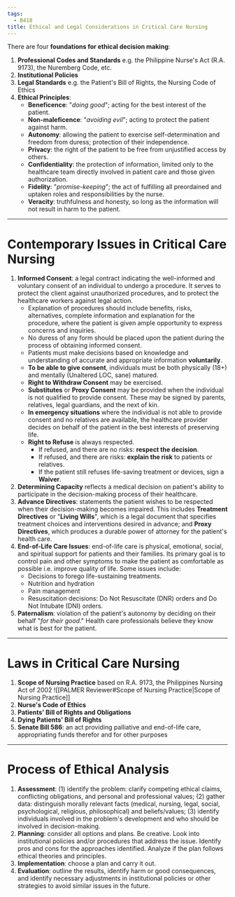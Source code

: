 ```yaml
---
tags:
  - B418
title: Ethical and Legal Considerations in Critical Care Nursing
---
```

There are four **foundations for ethical decision making**:
1. **Professional Codes and Standards** e.g. the Philippine Nurse's Act (R.A. 9173), the Nuremberg Code, etc.
2. **Institutional Policies**
3. **Legal Standards** e.g. the Patient's Bill of Rights, the Nursing Code of Ethics
4. **Ethical Principles**:
	- **Beneficence**: "*doing good*"; acting for the best interest of the patient.
	- **Non-maleficence**: "*avoiding evil*"; acting to protect the patient against harm.
	- **Autonomy**: allowing the patient to exercise self-determination and freedom from duress; protection of their independence.
	- **Privacy**: the right of the patient to be free from unjustified access by others.
	- **Confidentiality**: the protection of information, limited only to the healthcare team directly involved in patient care and those given authorization.
	- **Fidelity**: "*promise-keeping*"; the act of fulfilling all preordained and uptaken roles and responsibilities by the nurse.
	- **Veracity**: truthfulness and honesty, so long as the information will not result in harm to the patient.
___
# Contemporary Issues in Critical Care Nursing
1. **Informed Consent**: a legal contract indicating the well-informed and voluntary consent of an individual to undergo a procedure. It serves to protect the client against unauthorized procedures, and to protect the healthcare workers against legal action.
	- Explanation of procedures should include benefits, risks, alternatives, complete information and explanation for the procedure, where the patient is given ample opportunity to express concerns and inquiries.
	- No duress of any form should be placed upon the patient during the process of obtaining informed consent.
	- Patients must make decisions based on knowledge and understanding of  accurate and appropriate information **voluntarily**.
	- **To be able to give consent**, individuals must be both physically (18+) and mentally (Unaltered LOC, sane) matured.
	- **Right to Withdraw Consent** may be exercised.
	- **Substitutes** or **Proxy Consent** may be provided when the individual is not qualified to provide consent. These may be signed by parents, relatives, legal guardians, and the next of kin.
	- **In emergency situations** where the individual is not able to provide consent and no relatives are available, the healthcare provider decides on behalf of the patient in the best interests of preserving life.
	- **Right to Refuse** is always respected.
		- If refused, and there are no risks: **respect the decision**.
		- If refused, and there are risks: **explain the risk** to patients or relatives.
		- If the patient still refuses life-saving treatment or devices, sign a **Waiver**.
2. **Determining Capacity** reflects a medical decision on patient's ability to participate in the decision-making process of their healthcare.
3. **Advance Directives**: statements the patient wishes to be respected when their decision-making becomes impaired. This includes **Treatment Directives** or "**Living Wills**", which is a legal document that specifies treatment choices and interventions desired in advance; and **Proxy Directives**, which produces a durable power of attorney for the patient's health care.
4. **End-of-Life Care Issues**: end-of-life care is physical, emotional, social, and spiritual support for patients and their families. Its primary goal is to control pain and other symptoms to make the patient as comfortable as possible i.e. improve quality of life. Some issues include:
	- Decisions to forego life-sustaining treatments.
	- Nutrition and hydration
	- Pain management
	- Resuscitation decisions: Do Not Resuscitate (DNR) orders and Do Not Intubate (DNI) orders.
5. **Paternalism**: violation of the patient's autonomy by deciding on their behalf "*for their good*." Health care professionals believe they know what is best for the patient.
___
# Laws in Critical Care Nursing
1. **Scope of Nursing Practice** based on R.A. 9173, the Philippines Nursing Act of 2002
![[PALMER Reviewer#Scope of Nursing Practice|Scope of Nursing Practice]]
2. **Nurse's Code of Ethics**
3. **Patients' Bill of Rights and Obligations**
4. **Dying Patients' Bill of Rights**
5. **Senate Bill 586**: an act providing palliative and end-of-life care, appropriating funds therefor and for other purposes
___
# Process of Ethical Analysis
1. **Assessment**: (1) identify the problem: clarify competing ethical claims, conflicting obligations, and personal and professional values; (2) gather data: distinguish morally relevant facts (medical, nursing, legal, social, psychological, religious, philosophical) and beliefs/values; (3) identify individuals involved in the problem's development and who should be involved in decision-making.
2. **Planning**: consider all options and plans. Be creative. Look into institutional policies and/or procedures that address the issue. Identify pros and cons for the approaches identified. Analyze if the plan follows ethical theories and principles.
3. **Implementation**: choose a plan and carry it out.
4. **Evaluation**: outline the results, identify harm or good consequences, and identify necessary adjustments in institutional policies or other strategies to avoid similar issues in the future.
